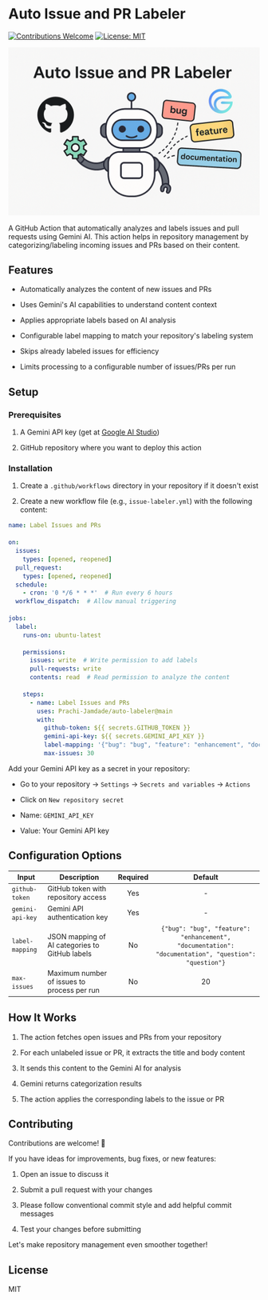 Auto Issue and PR Labeler
=========================

[![Contributions Welcome](https://img.shields.io/badge/contributions-welcome-brightgreen.svg?style=flat-square)](https://github.com/Prachi-Jamdade/auto-labeler/issues)
[![License: MIT](https://img.shields.io/badge/License-MIT-yellow.svg)](LICENSE)

<div style="text-align: center;">
  <img src="./assets/auto-labeler-banner.png" alt="Auto Issue and PR Labeler Banner" width="800"/>
</div>


A GitHub Action that automatically analyzes and labels issues and pull requests using Gemini AI. This action helps in repository management by categorizing/labeling incoming issues and PRs based on their content.

Features
--------

*   Automatically analyzes the content of new issues and PRs
    
*   Uses Gemini's AI capabilities to understand content context
    
*   Applies appropriate labels based on AI analysis
    
*   Configurable label mapping to match your repository's labeling system
    
*   Skips already labeled issues for efficiency
    
*   Limits processing to a configurable number of issues/PRs per run
    

Setup
-----

### Prerequisites

1.  A Gemini API key (get at [Google AI Studio](https://aistudio.google.com/app/apikey))
    
2.  GitHub repository where you want to deploy this action
    

### Installation

1.  Create a `.github/workflows` directory in your repository if it doesn't exist
    
2.  Create a new workflow file (e.g., `issue-labeler.yml`) with the following content:
    
```yaml
name: Label Issues and PRs

on:
  issues:
    types: [opened, reopened]
  pull_request:
    types: [opened, reopened]
  schedule:
    - cron: '0 */6 * * *'  # Run every 6 hours
  workflow_dispatch:  # Allow manual triggering

jobs:
  label:
    runs-on: ubuntu-latest

    permissions:
      issues: write  # Write permission to add labels
      pull-requests: write 
      contents: read  # Read permission to analyze the content

    steps:
      - name: Label Issues and PRs
        uses: Prachi-Jamdade/auto-labeler@main
        with:
          github-token: ${{ secrets.GITHUB_TOKEN }}
          gemini-api-key: ${{ secrets.GEMINI_API_KEY }}
          label-mapping: '{"bug": "bug", "feature": "enhancement", "documentation": "docs", "question": "question"}'
          max-issues: 30

```

Add your Gemini API key as a secret in your repository:
    
*   Go to your repository → `Settings` → `Secrets and variables` → `Actions`
        
*   Click on `New repository secret`
        
*   Name: `GEMINI_API_KEY`
        
*   Value: Your Gemini API key

Configuration Options
------------

| Input            | Description                                          | Required | Default |
|------------------|------------------------------------------------------|:--------:|:-------:|
| `github-token`   | GitHub token with repository access                  | Yes      | -       |
| `gemini-api-key` | Gemini API authentication key                        | Yes      | -       |
| `label-mapping`  | JSON mapping of AI categories to GitHub labels       | No       | `{"bug": "bug", "feature": "enhancement", "documentation": "documentation", "question": "question"}` |
| `max-issues`     | Maximum number of issues to process per run          | No       | 20      |


How It Works
------------

1.  The action fetches open issues and PRs from your repository
    
2.  For each unlabeled issue or PR, it extracts the title and body content
    
3.  It sends this content to the Gemini AI for analysis
    
4.  Gemini returns categorization results
    
5.  The action applies the corresponding labels to the issue or PR
    
Contributing
-------

Contributions are welcome! 🎉

If you have ideas for improvements, bug fixes, or new features:

1. Open an issue to discuss it

2. Submit a pull request with your changes

3. Please follow conventional commit style and add helpful commit messages

4. Test your changes before submitting

Let's make repository management even smoother together! 

License
-------

MIT
